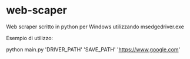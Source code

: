 # web-scaper
Web scraper scritto in python per Windows utilizzando msedgedriver.exe

Esempio di utilizzo:

python main.py 'DRIVER_PATH' 'SAVE_PATH' 'https://www.google.com'